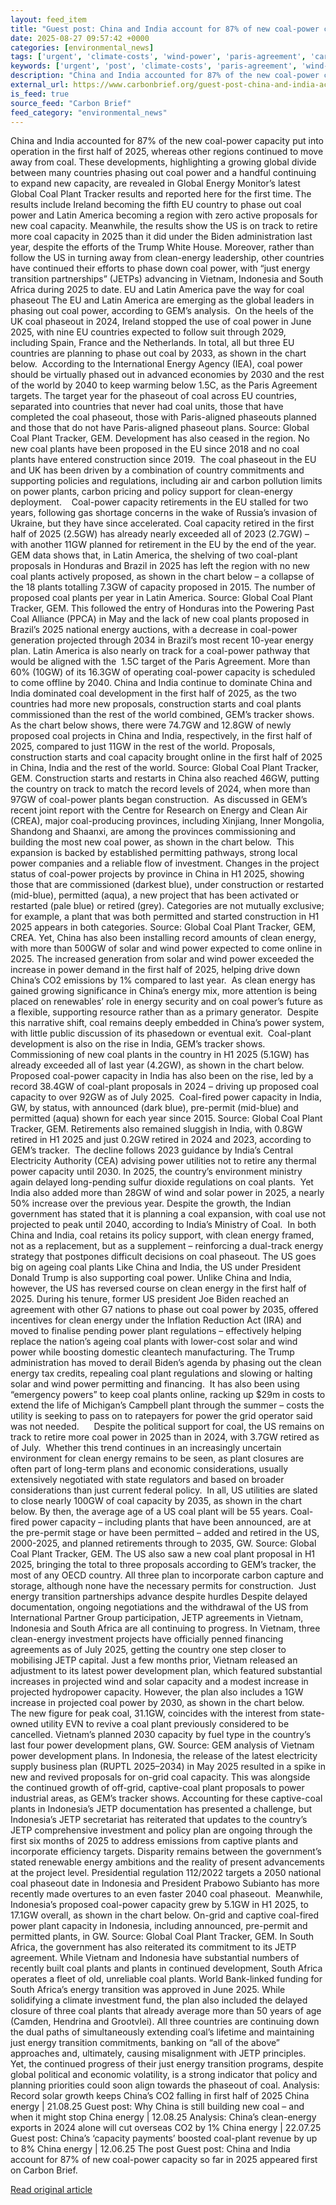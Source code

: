 ```yaml
---
layout: feed_item
title: "Guest post: China and India account for 87% of new coal-power capacity so far in 2025"
date: 2025-08-27 09:57:42 +0000
categories: [environmental_news]
tags: ['urgent', 'climate-costs', 'wind-power', 'paris-agreement', 'carbon-capture', 'climate-policy', 'economic-impacts', 'renewable-energy', 'year-2025', 'clean-energy']
keywords: ['urgent', 'post', 'climate-costs', 'paris-agreement', 'wind-power', 'carbon-capture', 'china', 'guest']
description: "China and India accounted for 87% of the new coal-power capacity put into operation in the first half of 2025, whereas other regions continued to move away f..."
external_url: https://www.carbonbrief.org/guest-post-china-and-india-account-for-87-of-new-coal-power-capacity-so-far-in-2025/
is_feed: true
source_feed: "Carbon Brief"
feed_category: "environmental_news"
---
```


China and India accounted for 87% of the new coal-power capacity put into operation in the first half of 2025, whereas other regions continued to move away from coal. These developments, highlighting a growing global divide between many countries phasing out coal power and a handful continuing to expand new capacity, are revealed in Global Energy Monitor’s latest Global Coal Plant Tracker results and reported here for the first time. The results include Ireland becoming the fifth EU country to phase out coal power and Latin America becoming a region with zero active proposals for new coal capacity. Meanwhile, the results show the US is on track to retire more coal capacity in 2025 than it did under the Biden administration last year, despite the efforts of the Trump White House. Moreover, rather than follow the US in turning away from clean-energy leadership, other countries have continued their efforts to phase down coal power, with “just energy transition partnerships” (JETPs) advancing in Vietnam, Indonesia and South Africa during 2025 to date. EU and Latin America pave the way for coal phaseout The EU and Latin America are emerging as the global leaders in phasing out coal power, according to GEM’s analysis.&nbsp; On the heels of the UK coal phaseout in 2024, Ireland stopped the use of coal power in June 2025, with nine EU countries expected to follow suit through 2029, including Spain, France and the Netherlands. In total, all but three EU countries are planning to phase out coal by 2033, as shown in the chart below.&nbsp; According to the International Energy Agency (IEA), coal power should be virtually phased out in advanced economies by 2030 and the rest of the world by 2040 to keep warming below 1.5C, as the Paris Agreement targets. The target year for the phaseout of coal across EU countries, separated into countries that never had coal units, those that have completed the coal phaseout, those with Paris-aligned phaseouts planned and those that do not have Paris-aligned phaseout plans. Source: Global Coal Plant Tracker, GEM. Development has also ceased in the region. No new coal plants have been proposed in the EU since 2018 and no coal plants have entered construction since 2019.&nbsp; The coal phaseout in the EU and UK has been driven by a combination of country commitments and supporting policies and regulations, including air and carbon pollution limits on power plants, carbon pricing and policy support for clean-energy deployment.&nbsp;&nbsp;&nbsp; Coal-power capacity retirements in the EU stalled for two years, following gas shortage concerns in the wake of Russia’s invasion of Ukraine, but they have since accelerated. Coal capacity retired in the first half of 2025 (2.5GW) has already nearly exceeded all of 2023 (2.7GW) – with another 11GW planned for retirement in the EU by the end of the year.&nbsp; GEM data shows that, in Latin America, the shelving of two coal-plant proposals in Honduras and Brazil in 2025 has left the region with no new coal plants actively proposed, as shown in the chart below – a collapse of the 18 plants totalling 7.3GW of capacity proposed in 2015. The number of proposed coal plants per year in Latin America. Source: Global Coal Plant Tracker, GEM. This followed the entry of Honduras into the Powering Past Coal Alliance (PPCA) in May and the lack of new coal plants proposed in Brazil’s 2025 national energy auctions, with a decrease in coal-power generation projected through 2034 in Brazil’s most recent 10-year energy plan. Latin America is also nearly on track for a coal-power pathway that would be aligned with the&nbsp; 1.5C target of the Paris Agreement. More than 60% (10GW) of its 16.3GW of operating coal-power capacity is scheduled to come offline by 2040. China and India continue to dominate China and India dominated coal development in the first half of 2025, as the two countries had more new proposals, construction starts and coal plants commissioned than the rest of the world combined, GEM’s tracker shows. As the chart below shows, there were 74.7GW and 12.8GW of newly proposed coal projects in China and India, respectively, in the first half of 2025, compared to just 11GW in the rest of the world. Proposals, construction starts and coal capacity brought online in the first half of 2025 in China, India and the rest of the world. Source: Global Coal Plant Tracker, GEM. Construction starts and restarts in China also reached 46GW, putting the country on track to match the record levels of 2024, when more than 97GW of coal-power plants began construction.&nbsp; As discussed in GEM’s recent joint report with the Centre for Research on Energy and Clean Air (CREA), major coal-producing provinces, including Xinjiang, Inner Mongolia, Shandong and Shaanxi, are among the provinces commissioning and building the most new coal power, as shown in the chart below.&nbsp; This expansion is backed by established permitting pathways, strong local power companies and a reliable flow of investment. Changes in the project status of coal-power projects by province in China in H1 2025, showing those that are commissioned (darkest blue), under construction or restarted (mid-blue), permitted (aqua), a new project that has been activated or restarted (pale blue) or retired (grey). Categories are not mutually exclusive; for example, a plant that was both permitted and started construction in H1 2025 appears in both categories. Source: Global Coal Plant Tracker, GEM, CREA. Yet, China has also been installing record amounts of clean energy, with more than 500GW of solar and wind power expected to come online in 2025. The increased generation from solar and wind power exceeded the increase in power demand in the first half of 2025, helping drive down China’s CO2 emissions by 1% compared to last year.&nbsp; As clean energy has gained growing significance in China’s energy mix, more attention is being placed on renewables’ role in energy security and on coal power’s future as a flexible, supporting resource rather than as a primary generator.&nbsp; Despite this narrative shift, coal remains deeply embedded in China’s power system, with little public discussion of its phasedown or eventual exit.&nbsp; Coal-plant development is also on the rise in India, GEM’s tracker shows.&nbsp; Commissioning of new coal plants in the country in H1 2025 (5.1GW) has already exceeded all of last year (4.2GW), as shown in the chart below.&nbsp; Proposed coal-power capacity in India has also been on the rise, led by a record 38.4GW of coal-plant proposals in 2024 – driving up proposed coal capacity to over 92GW as of July 2025.&nbsp; Coal-fired power capacity in India, GW, by status, with announced (dark blue), pre-permit (mid-blue) and permitted (aqua) shown for each year since 2015. Source: Global Coal Plant Tracker, GEM. Retirements also remained sluggish in India, with 0.8GW retired in H1 2025 and just 0.2GW retired in 2024 and 2023, according to GEM’s tracker.&nbsp; The decline follows 2023 guidance by India’s Central Electricity Authority (CEA) advising power utilities not to retire any thermal power capacity until 2030. In 2025, the country’s environment ministry again delayed long-pending sulfur dioxide regulations on coal plants.&nbsp; Yet India also added more than 28GW of wind and solar power in 2025, a nearly 50% increase over the previous year. Despite the growth, the Indian government has stated that it is planning a coal expansion, with coal use not projected to peak until 2040, according to India’s Ministry of Coal.&nbsp; In both China and India, coal retains its policy support, with clean energy framed, not as a replacement, but as a supplement – reinforcing a dual-track energy strategy that postpones difficult decisions on coal phaseout. The US goes big on ageing coal plants Like China and India, the US under President Donald Trump is also supporting coal power. Unlike China and India, however, the US has reversed course on clean energy in the first half of 2025. During his tenure, former US president Joe Biden reached an agreement with other G7 nations to phase out coal power by 2035, offered incentives for clean energy under the Inflation Reduction Act (IRA) and moved to finalise pending power plant regulations – effectively helping replace the nation’s ageing coal plants with lower-cost solar and wind power while boosting domestic cleantech manufacturing. The Trump administration has moved to derail Biden’s agenda by phasing out the clean energy tax credits, repealing coal plant regulations and slowing or halting solar and wind power permitting and financing.&nbsp; It has also been using “emergency powers” to keep coal plants online, racking up $29m in costs to extend the life of Michigan’s Campbell plant through the summer – costs the utility is seeking to pass on to ratepayers for power the grid operator said was not needed.&nbsp;&nbsp;&nbsp;&nbsp;&nbsp; Despite the political support for coal, the US remains on track to retire more coal power in 2025 than in 2024, with 3.7GW retired as of July.&nbsp; Whether this trend continues in an increasingly uncertain environment for clean energy remains to be seen, as plant closures are often part of long-term plans and economic considerations, usually extensively negotiated with state regulators and based on broader considerations than just current federal policy.&nbsp; In all, US utilities are slated to close nearly 100GW of coal capacity by 2035, as shown in the chart below. By then, the average age of a US coal plant will be 55 years. Coal-fired power capacity – including plants that have been announced, are at the pre-permit stage or have been permitted – added and retired in the US, 2000-2025, and planned retirements through to 2035, GW. Source: Global Coal Plant Tracker, GEM. The US also saw a new coal plant proposal in H1 2025, bringing the total to three proposals according to GEM’s tracker, the most of any OECD country. All three plan to incorporate carbon capture and storage, although none have the necessary permits for construction.&nbsp; Just energy transition partnerships advance despite hurdles Despite delayed documentation, ongoing negotiations and the withdrawal of the US from International Partner Group participation, JETP agreements in Vietnam, Indonesia and South Africa are all continuing to progress. In Vietnam, three clean-energy investment projects have officially penned financing agreements as of July 2025, getting the country one step closer to mobilising JETP capital. Just a few months prior, Vietnam released an adjustment to its latest power development plan, which featured substantial increases in projected wind and solar capacity and a modest increase in projected hydropower capacity. However, the plan also includes a 1GW increase in projected coal power by 2030, as shown in the chart below.&nbsp;&nbsp; The new figure for peak coal, 31.1GW, coincides with the interest from state-owned utility EVN to revive a coal plant previously considered to be cancelled. Vietnam’s planned 2030 capacity by fuel type in the country&#8217;s last four power development plans, GW. Source: GEM analysis of Vietnam power development plans. In Indonesia, the release of the latest electricity supply business plan (RUPTL 2025–2034) in May 2025 resulted in a spike in new and revived proposals for on-grid coal capacity. This was alongside the continued growth of off-grid, captive-coal plant proposals to power industrial areas, as GEM’s tracker shows. Accounting for these captive-coal plants in Indonesia’s JETP documentation has presented a challenge, but Indonesia’s JETP secretariat has reiterated that updates to the country’s JETP comprehensive investment and policy plan are ongoing through the first six months of 2025 to address emissions from captive plants and incorporate efficiency targets. Disparity remains between the government’s stated renewable energy ambitions and the reality of present advancements at the project level. Presidential regulation 112/2022 targets a 2050 national coal phaseout date in Indonesia and President Prabowo Subianto has more recently made overtures to an even faster 2040 coal phaseout.&nbsp; Meanwhile, Indonesia’s proposed coal-power capacity grew by 5.1GW in H1 2025, to 17.1GW overall, as shown in the chart below. On-grid and captive coal-fired power plant capacity in Indonesia, including announced, pre-permit and permitted plants, in GW. Source: Global Coal Plant Tracker, GEM. In South Africa, the government has also reiterated its commitment to its JETP agreement. While Vietnam and Indonesia have substantial numbers of recently built coal plants and plants in continued development, South Africa operates a fleet of old, unreliable coal plants. World Bank-linked funding for South Africa’s energy transition was approved in June 2025. While solidifying a climate investment fund, the plan also included the delayed closure of three coal plants that already average more than 50 years of age (Camden, Hendrina and Grootvlei). All three countries are continuing down the dual paths of simultaneously extending coal’s lifetime and maintaining just energy transition commitments, banking on “all of the above” approaches and, ultimately, causing misalignment with JETP principles.&nbsp; Yet, the continued progress of their just energy transition programs, despite global political and economic volatility, is a strong indicator that policy and planning priorities could soon align towards the phaseout of coal. Analysis: Record solar growth keeps China’s CO2 falling in first half of 2025 China energy | 21.08.25 Guest post: Why China is still building new coal – and when it might stop China energy | 12.08.25 Analysis: China’s clean-energy exports in 2024 alone will cut overseas CO2 by 1% China energy | 22.07.25 Guest post: China’s ‘capacity payments’ boosted coal-plant revenue by up to 8% China energy | 12.06.25 The post Guest post: China and India account for 87% of new coal-power capacity so far in 2025 appeared first on Carbon Brief.

[Read original article](https://www.carbonbrief.org/guest-post-china-and-india-account-for-87-of-new-coal-power-capacity-so-far-in-2025/)
